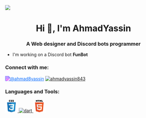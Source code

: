 <img src="https://pbs.twimg.com/profile_banners/1567213070392385538/1689769269/1500x500" />

<h1 align="center">Hi 👋, I'm AhmadYassin</h1>
<h3 align="center">A Web designer and Discord bots programmer</h3>

- I'm working on a Discord bot **FunBot**

<h3 align="left">Connect with me:</h3>
<p align="left">
<a href="https://twitter.com/@ahmad8yassin" target="blank"><img align="center" src="https://raw.githubusercontent.com/rahuldkjain/github-profile-readme-generator/master/src/images/icons/Social/twitter.svg" alt="@ahmad8yassin" height="30" width="40" style="filter: invert(22%) sepia(58%) saturate(4539%) hue-rotate(213deg) brightness(105%) contrast(103%);" /></a>
<a href="https://instagram.com/ahmadyassin700" target="blank"><img align="center" src="https://raw.githubusercontent.com/rahuldkjain/github-profile-readme-generator/master/src/images/icons/Social/instagram.svg" alt="ahmadyassin843" height="30" width="40" /></a>
</p>

<h3 align="left">Languages and Tools:</h3>
<p align="left"> <a href="https://www.w3schools.com/css/" target="_blank" rel="noreferrer"> <img src="https://raw.githubusercontent.com/devicons/devicon/master/icons/css3/css3-original-wordmark.svg" alt="css3" width="40" height="40"/> </a> <a href="https://dart.dev" target="_blank" rel="noreferrer"> <img src="https://www.vectorlogo.zone/logos/dartlang/dartlang-icon.svg" alt="dart" width="40" height="40"/> </a> <a href="https://www.w3.org/html/" target="_blank" rel="noreferrer"> <img src="https://raw.githubusercontent.com/devicons/devicon/master/icons/html5/html5-original-wordmark.svg" alt="html5" width="40" height="40"/> </a> </p>
